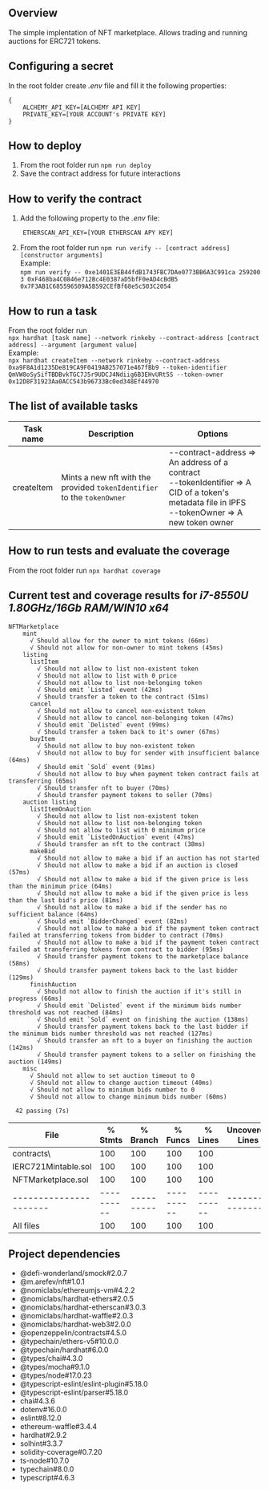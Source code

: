 ## Overview
The simple implentation of NFT marketplace. Allows trading and running auctions for ERC721 tokens.

## Configuring a secret
In the root folder create *.env* file and fill it the following properties:<br/>
```
{
    ALCHEMY_API_KEY=[ALCHEMY API KEY]
    PRIVATE_KEY=[YOUR ACCOUNT's PRIVATE KEY]
}
```

## How to deploy
1. From the root folder run ``` npm run deploy ```
2. Save the contract address for future interactions

## How to verify the contract
1. Add the following property to the *.env* file:<br/>
```
    ETHERSCAN_API_KEY=[YOUR ETHERSCAN APY KEY]
```
2. From the root folder run ``` npm run verify -- [contract address] [constructor arguments] ```<br/>Example:<br/>```npm run verify -- 0xe1401E3EB44fdB1743FBC7DAe0773BB6A3C991ca 259200 3 0xF468ba4C0846e712Bc4E0387aD5bfF0eAD4cBdB5 0x7F3AB1C685596509A5B592CEfBf68e5c503C2054 ```

## How to run a task
From the root folder run<br/>``` npx hardhat [task name] --network rinkeby --contract-address [contract address] --argument [argument value] ```<br/>Example:<br/>``` npx hardhat createItem --network rinkeby --contract-address 0xa9F8A1d1235De819CA9F0419AB257071e467fBb9 --token-identifier QmVW8oSySifTBDBvkTGC7J5r9UDCJ4Ndiig6B3EHvURt5S --token-owner 0x12D8F31923Aa0ACC543b96733Bc0ed348Ef44970 ```

## The list of available tasks
| Task name  | Description                                                             | Options                                                                                                                                                |
|------------|-------------------------------------------------------------------------|--------------------------------------------------------------------------------------------------------------------------------------------------------|
| createItem | Mints a new nft with the provided `tokenIdentifier` to the `tokenOwner` | --contract-address => An address of a contract</br>--tokenIdentifier => A CID of a token's metadata file in IPFS</br>--tokenOwner => A new token owner |

## How to run tests and evaluate the coverage
From the root folder run ``` npx hardhat coverage ```
## Current test and coverage results for *i7-8550U 1.80GHz/16Gb RAM/WIN10 x64*
```
NFTMarketplace
    mint
      √ Should allow for the owner to mint tokens (66ms)
      √ Should not allow for non-owner to mint tokens (45ms)
    listing
      listItem
        √ Should not allow to list non-existent token
        √ Should not allow to list with 0 price
        √ Should not allow to list non-belonging token
        √ Should emit `Listed` event (42ms)
        √ Should transfer a token to the contract (51ms)
      cancel
        √ Should not allow to cancel non-existent token
        √ Should not allow to cancel non-belonging token (47ms)
        √ Should emit `Delisted` event (99ms)
        √ Should transfer a token back to it's owner (67ms)
      buyItem
        √ Should not allow to buy non-existent token
        √ Should not allow to buy for sender with insufficient balance (64ms)
        √ Should emit `Sold` event (91ms)
        √ Should not allow to buy when payment token contract fails at transferring (65ms)
        √ Should transfer nft to buyer (70ms)
        √ Should transfer payment tokens to seller (70ms)
    auction listing
      listItemOnAuction
        √ Should not allow to list non-existent token
        √ Should not allow to list non-belonging token
        √ Should not allow to list with 0 minimum price
        √ Should emit `ListedOnAuction` event (47ms)
        √ Should transfer an nft to the contract (38ms)
      makeBid
        √ Should not allow to make a bid if an auction has not started
        √ Should not allow to make a bid if an auction is closed (57ms)
        √ Should not allow to make a bid if the given price is less than the minimum price (64ms)
        √ Should not allow to make a bid if the given price is less than the last bid's price (81ms)
        √ Should not allow to make a bid if the sender has no sufficient balance (64ms)
        √ Should emit `BidderChanged` event (82ms)
        √ Should not allow to make a bid if the payment token contract failed at transferring tokens from bidder to contract (70ms)
        √ Should not allow to make a bid if the payment token contract failed at transferring tokens from contract to bidder (95ms)
        √ Should transfer payment tokens to the marketplace balance (58ms)
        √ Should transfer payment tokens back to the last bidder (129ms)
      finishAuction
        √ Should not allow to finish the auction if it's still in progress (66ms)
        √ Should emit `Delisted` event if the minimum bids number threshold was not reached (84ms)
        √ Should emit `Sold` event on finishing the auction (138ms)
        √ Should transfer payment tokens back to the last bidder if the minimum bids number threshold was not reached (127ms)
        √ Should transfer an nft to a buyer on finishing the auction (142ms)
        √ Should transfer payment tokens to a seller on finishing the auction (149ms)
    misc
      √ Should not allow to set auction timeout to 0
      √ Should not allow to change auction timeout (40ms)
      √ Should not allow to minimum bids number to 0
      √ Should not allow to change minimum bids number (60ms)

  42 passing (7s)
```
| File                   | % Stmts    | % Branch   | % Funcs    | % Lines    | Uncovered Lines  |
|------------------------|------------|------------|------------|------------|------------------|
| contracts\             | 100        | 100        | 100        | 100        |                  |
| IERC721Mintable.sol    | 100        | 100        | 100        | 100        |                  |
| NFTMarketplace.sol     | 100        | 100        | 100        | 100        |                  |
| ---------------------- | ---------- | ---------- | ---------- | ---------- | ---------------- |
| All files              | 100        | 100        | 100        | 100        |                  |

## Project dependencies
* @defi-wonderland/smock#2.0.7
* @m.arefev/nft#1.0.1
* @nomiclabs/ethereumjs-vm#4.2.2
* @nomiclabs/hardhat-ethers#2.0.5
* @nomiclabs/hardhat-etherscan#3.0.3
* @nomiclabs/hardhat-waffle#2.0.3
* @nomiclabs/hardhat-web3#2.0.0
* @openzeppelin/contracts#4.5.0
* @typechain/ethers-v5#10.0.0
* @typechain/hardhat#6.0.0
* @types/chai#4.3.0
* @types/mocha#9.1.0
* @types/node#17.0.23
* @typescript-eslint/eslint-plugin#5.18.0
* @typescript-eslint/parser#5.18.0
* chai#4.3.6
* dotenv#16.0.0
* eslint#8.12.0
* ethereum-waffle#3.4.4
* hardhat#2.9.2
* solhint#3.3.7
* solidity-coverage#0.7.20
* ts-node#10.7.0
* typechain#8.0.0
* typescript#4.6.3
